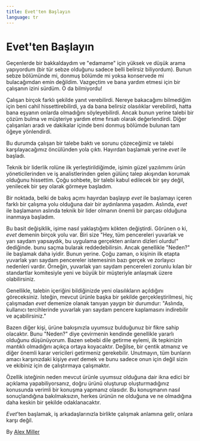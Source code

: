 ```yaml
---
title: Evet'ten Başlayın
language: tr
---
```


# Evet'ten Başlayın

Geçenlerde bir bakkaldaydım ve "edamame" için yüksek ve düşük arama yapıyordum (bir tür sebze olduğunu sadece belli belirsiz biliyordum). Bunun sebze bölümünde mi, donmuş bölümde mi yoksa konservede mi bulacağımdan emin değildim. Vazgeçtim ve bana yardım etmesi için bir çalışanın izini sürdüm. O da bilmiyordu!

Çalışan birçok farklı şekilde yanıt verebilirdi. Nereye bakacağımı bilmediğim için beni cahil hissettirebilirdi, ya da bana belirsiz olasılıklar verebilirdi, hatta bana eşyanın onlarda olmadığını söyleyebilirdi. Ancak bunun yerine talebi bir çözüm bulma ve müşteriye yardım etme fırsatı olarak değerlendirdi. Diğer çalışanları aradı ve dakikalar içinde beni donmuş bölümde bulunan tam öğeye yönlendirdi.

Bu durumda çalışan bir talebe baktı ve sorunu çözeceğimiz ve talebi karşılayacağımız öncülünden yola çıktı. Hayırdan başlamak yerine *evet* ile başladı.

Teknik bir liderlik rolüne ilk yerleştirildiğimde, işimin güzel yazılımımı ürün yöneticilerinden ve iş analistlerinden gelen gülünç talep akışından korumak olduğunu hissettim. Çoğu sohbete, bir talebi kabul edilecek bir şey değil, yenilecek bir şey olarak görmeye başladım.

Bir noktada, belki de bakış açımı hayırdan başlayıp *evet* ile başlamayı içeren farklı bir çalışma yolu olduğuna dair bir aydınlanma yaşadım. Aslında, *evet* ile başlamanın aslında teknik bir lider olmanın önemli bir parçası olduğuna inanmaya başladım.

Bu basit değişiklik, işime nasıl yaklaştığımı kökten değiştirdi. Görünen o ki, *evet* demenin birçok yolu var. Biri size "Hey, tüm pencereleri yuvarlak ve yarı saydam yapsaydık, bu uygulama gerçekten arıların dizleri olurdu!" dediğinde. bunu saçma bularak reddedebilirsin. Ancak genellikle "Neden?" ile başlamak daha iyidir. Bunun yerine. Çoğu zaman, o kişinin ilk etapta yuvarlak yarı saydam pencereler istemesinin bazı gerçek ve zorlayıcı nedenleri vardır. Örneğin, yuvarlak yarı saydam pencereleri zorunlu kılan bir standartlar komitesiyle yeni ve büyük bir müşteriyle anlaşmak üzere olabilirsiniz.

Genellikle, talebin içeriğini bildiğinizde yeni olasılıkların açıldığını göreceksiniz. İsteğin, mevcut ürünle başka bir şekilde gerçekleştirilmesi, hiç çalışmadan *evet* demenize olanak tanıyan yaygın bir durumdur: "Aslında, kullanıcı tercihlerinde yuvarlak yarı saydam pencere kaplamasını indirebilir ve açabilirsiniz."

Bazen diğer kişi, ürüne bakışınızla uyumsuz bulduğunuz bir fikre sahip olacaktır. Bunu "Neden?" diye çevirmenin kendinde genellikle yararlı olduğunu düşünüyorum. Bazen sebebi dile getirme eylemi, ilk tepkinizin mantıklı olmadığını açıkça ortaya koyacaktır. Değilse, bir çentik atmanız ve diğer önemli karar vericileri getirmeniz gerekebilir. Unutmayın, tüm bunların amacı karşınızdaki kişiye *evet* demek ve bunu sadece onun için değil sizin ve ekibiniz için de çalıştırmaya çalışmaktır.

Özellik isteğinin neden mevcut ürünle uyumsuz olduğuna dair ikna edici bir açıklama yapabiliyorsanız, doğru ürünü oluşturup oluşturmadığınız konusunda verimli bir konuşma yapmanız olasıdır. Bu konuşmanın nasıl sonuçlandığına bakılmaksızın, herkes ürünün ne olduğuna ve ne olmadığına daha keskin bir şekilde odaklanacaktır.

*Evet*'ten başlamak, iş arkadaşlarınızla birlikte çalışmak anlamına gelir, onlara karşı değil.

By [Alex Miller](http://programmer.97things.oreilly.com/wiki/index.php/Alex_Miller)